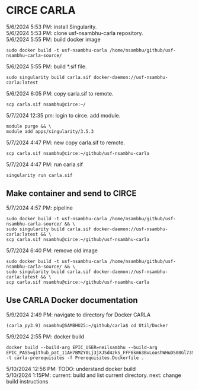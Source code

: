 # CIRCE CARLA
5/6/2024 5:53 PM: install Singularity.  
5/6/2024 5:53 PM: clone usf-nsambhu-carla repository.  
5/6/2024 5:55 PM: build docker image  
```
sudo docker build -t usf-nsambhu-carla /home/nsambhu/github/usf-nsambhu-carla-source/
```
5/6/2024 5:55 PM: build \*.sif file.  
```
sudo singularity build carla.sif docker-daemon://usf-nsambhu-carla:latest
```
5/6/2024 6:05 PM: copy carla.sif to remote.  
```
scp carla.sif nsambhu@circe:~/
```
5/7/2024 12:35 pm: login to circe. add module.  
```
module purge && \
module add apps/singularity/3.5.3
```
5/7/2024 4:47 PM: new copy carla.sif to remote.  
```
scp carla.sif nsambhu@circe:~/github/usf-nsambhu-carla
```
5/7/2024 4:47 PM: run carla.sif
```
singularity run carla.sif
```
## Make container and send to CIRCE
5/7/2024 4:57 PM: pipeline
```
sudo docker build -t usf-nsambhu-carla /home/nsambhu/github/usf-nsambhu-carla-source/ && \
sudo singularity build carla.sif docker-daemon://usf-nsambhu-carla:latest && \
scp carla.sif nsambhu@circe:~/github/usf-nsambhu-carla
```
5/7/2024 6:40 PM: remove old image
```
sudo docker build -t usf-nsambhu-carla /home/nsambhu/github/usf-nsambhu-carla-source/ && \
sudo singularity build carla.sif docker-daemon://usf-nsambhu-carla:latest && \
scp carla.sif nsambhu@circe:~/github/usf-nsambhu-carla
```
## Use CARLA Docker documentation
5/9/2024 2:49 PM: navigate to directory for Docker CARLA
```
(carla_py3.9) nsambhu@SAMBHU25:~/github/carla$ cd Util/Docker
```
5/9/2024 2:55 PM: docker build
```
docker build --build-arg EPIC_USER=neilsambhu --build-arg EPIC_PASS=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 -t carla-prerequisites -f Prerequisites.Dockerfile .
```
5/10/2024 12:56 PM: TODO: understand docker build  
5/10/2024 1:15PM: current: build and list current directory. 
next: change build instructions
```

```